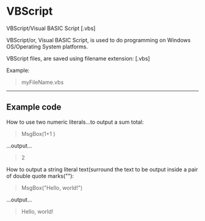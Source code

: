 # VBScript
VBScript/Visual BASIC Script [.vbs]

VBScript/or, Visual BASIC Script, is used to do programming on Windows OS/Operating System platforms.

VBScript files, are saved using filename extension: [.vbs]

Example:
 
> myFileName.vbs

-----

## Example code

How to use two numeric literals...to output a sum total: 

> MsgBox(1+1  )

...output...  

> 2  

How to output a string literal text(surround the text to be output inside a pair of double quote marks(""):

> MsgBox("Hello, world!")

...output...

> Hello, world!


